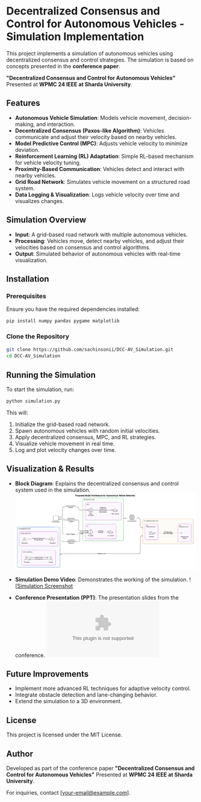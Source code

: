 # Decentralized Consensus and Control for Autonomous Vehicles - Simulation Implementation

This project implements a simulation of autonomous vehicles using decentralized consensus and control strategies. The simulation is based on concepts presented in the **conference paper**:

**"Decentralized Consensus and Control for Autonomous Vehicles"** 
Presented at **WPMC 24 IEEE at Sharda University**.

## Features
- **Autonomous Vehicle Simulation**: Models vehicle movement, decision-making, and interaction.
- **Decentralized Consensus (Paxos-like Algorithm)**: Vehicles communicate and adjust their velocity based on nearby vehicles.
- **Model Predictive Control (MPC)**: Adjusts vehicle velocity to minimize deviation.
- **Reinforcement Learning (RL) Adaptation**: Simple RL-based mechanism for vehicle velocity tuning.
- **Proximity-Based Communication**: Vehicles detect and interact with nearby vehicles.
- **Grid Road Network**: Simulates vehicle movement on a structured road system.
- **Data Logging & Visualization**: Logs vehicle velocity over time and visualizes changes.

## Simulation Overview
- **Input**: A grid-based road network with multiple autonomous vehicles.
- **Processing**: Vehicles move, detect nearby vehicles, and adjust their velocities based on consensus and control algorithms.
- **Output**: Simulated behavior of autonomous vehicles with real-time visualization.

## Installation
### Prerequisites
Ensure you have the required dependencies installed:
```sh
pip install numpy pandas pygame matplotlib
```

### Clone the Repository
```sh
git clone https://github.com/sachinsonii/DCC-AV_Simulation.git
cd DCC-AV_Simulation
```

## Running the Simulation
To start the simulation, run:
```sh
python simulation.py
```
This will:
1. Initialize the grid-based road network.
2. Spawn autonomous vehicles with random initial velocities.
3. Apply decentralized consensus, MPC, and RL strategies.
4. Visualize vehicle movement in real time.
5. Log and plot velocity changes over time.

## Visualization & Results
- **Block Diagram**: Explains the decentralized consensus and control system used in the simulation.
  ![Conference Presentation Block Diagram](diagram.png)

- **Simulation Demo Video**: Demonstrates the working of the simulation.
  ![[Simulation Screenshot](simu.jpg)

- **Conference Presentation (PPT)**: The presentation slides from the conference.
  ![Confrence PPT](1571070800.pptx)

## Future Improvements
- Implement more advanced RL techniques for adaptive velocity control.
- Integrate obstacle detection and lane-changing behavior.
- Extend the simulation to a 3D environment.

## License
This project is licensed under the MIT License.

## Author
Developed as part of the conference paper **"Decentralized Consensus and Control for Autonomous Vehicles"** 
Presented at **WPMC 24 IEEE at Sharda University**.

For inquiries, contact [your-email@example.com].

